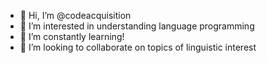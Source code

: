 - 👋 Hi, I’m @codeacquisition
- 👀 I’m interested in understanding language programming
- 🌱 I’m constantly learning!
- 💞️ I’m looking to collaborate on topics of linguistic interest


<!---
codeacquisition/codeacquisition is a ✨ special ✨ repository because its `README.md` (this file) appears on your GitHub profile.
You can click the Preview link to take a look at your changes.
--->
